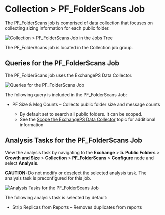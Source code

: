 # Collection > PF_FolderScans Job

The PF_FolderScans job is comprised of data collection that focuses on collecting sizing information
for each public folder.

![Collection > PF_FolderScans Job in the Jobs Tree](/img/product_docs/accessanalyzer/11.6/accessanalyzer/solutions/exchange/databases/collection/collectionjobstree.webp)

The PF_FolderScans job is located in the Collection job group.

## Queries for the PF_FolderScans Job

The PF_FolderScans job uses the ExchangePS Data Collector.

![Queries for the PF_FolderScans Job](/img/product_docs/accessanalyzer/11.6/accessanalyzer/solutions/exchange/publicfolders/growthsize/folderscansquery.webp)

The following query is included in the PF_FolderScans Job:

- PF Size & Msg Counts – Collects public folder size and message counts

    - By default set to search all public folders. It can be scoped.
    - See the
      [Scope the ExchangePS Data Collector](/docs/accessanalyzer/11.6/solutions/exchange/casmetrics/ex_aspolicies.md#scope-the-exchangeps-data-collector)
      topic for additional information

## Analysis Tasks for the PF_FolderScans Job

View the analysis task by navigating to the **Exchange** > **5. Public Folders** > **Growth and
Size** > **Collection** > **PF_FolderScans** > **Configure** node and select **Analysis**.

**CAUTION:** Do not modify or deselect the selected analysis task. The analysis task is
preconfigured for this job.

![Analysis Tasks for the PF_FolderScans Job](/img/product_docs/accessanalyzer/11.6/accessanalyzer/solutions/exchange/publicfolders/growthsize/folderscansanalysis.webp)

The following analysis task is selected by default:

- Strip Replicas from Reports – Removes duplicates from reports
